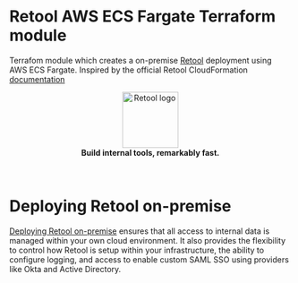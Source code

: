 # Retool AWS ECS Fargate Terraform module

Terrafom module which creates a on-premise [Retool](https://retool.com/) deployment using AWS ECS Fargate. Inspired by the official Retool CloudFormation [documentation](https://github.com/tryretool/retool-onpremise#deploying-on-ecs-with-fargate)

<p align="center">
    <a href="https://retool.com/"><img src="https://raw.githubusercontent.com/tryretool/brand-assets/master/Logos/logo-full-black.png" alt="Retool logo" height="100"></a> <br>
    <b>Build internal tools, remarkably fast.</b>
</p> <br>

# Deploying Retool on-premise

[Deploying Retool on-premise](https://docs.retool.com/docs/self-hosted) ensures that all access to internal data is managed within your own cloud environment. It also provides the flexibility to control how Retool is setup within your infrastructure, the ability to configure logging, and access to enable custom SAML SSO using providers like Okta and Active Directory.

